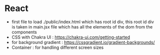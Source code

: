 # React
* first file to load ./public/index.html which has root id div, this root id div is taken in main.jsx file which has all the elements of the dom from the components
* CSS with Chakra UI : https://chakra-ui.com/getting-started
* for background gradient : https://cssgradient.io/gradient-backgrounds/
* Container : for handling different screen sizes
